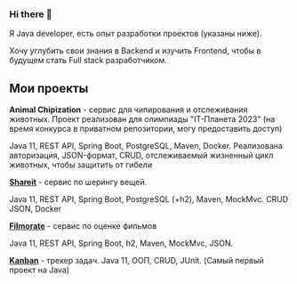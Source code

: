 ### __Hi there__ 👋
Я Java developer, есть опыт разработки проектов (указаны ниже).

Хочу углубить свои знания в Backend и изучить Frontend, чтобы в будущем стать Full stack разработчиком.

## Мои проекты
__Animal Chipization__ - сервис для чипирования и отслеживания животных. Проект реализован для олимпиады 
"IT-Планета 2023" (на время конкурса в приватном репозитории, могу предоставить доступ) 

Java 11, REST API, Spring Boot, PostgreSQL, Maven, Docker. Реализована авторизация, JSON-формат, CRUD, 
отслеживаемый жизненный цикл животных, чтобы защитить от гибели

[__Shareit__](https://github.com/yncuk/java-shareit) - сервис по шерингу вещей.

Java 11, REST API, Spring Boot, PostgreSQL (+h2), Maven, MockMvc. CRUD JSON, Docker

[__Filmorate__](https://github.com/yncuk/java-filmorate) - сервис по оценке фильмов 

Java 11, REST API, Spring Boot, h2, Maven, MockMvc, JSON.

[__Kanban__](https://github.com/yncuk/java-kanban) - трекер задач.
Java 11, ООП, CRUD, JUnit. (Самый первый проект на Java)
